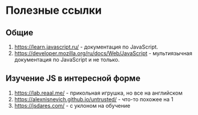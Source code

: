 # Полезные ссылки

## Общие

1. https://learn.javascript.ru/ - документация по JavaScript.
2. https://developer.mozilla.org/ru/docs/Web/JavaScript - мультиязычная документация по JavaScript и не только.

## Изучение JS в интересной форме

1. https://lab.reaal.me/ - прикольная игрушка, но все на английском
2. https://alexnisnevich.github.io/untrusted/ - что-то похожее на 1
3. https://jsdares.com/ - с уклоном на обучение
